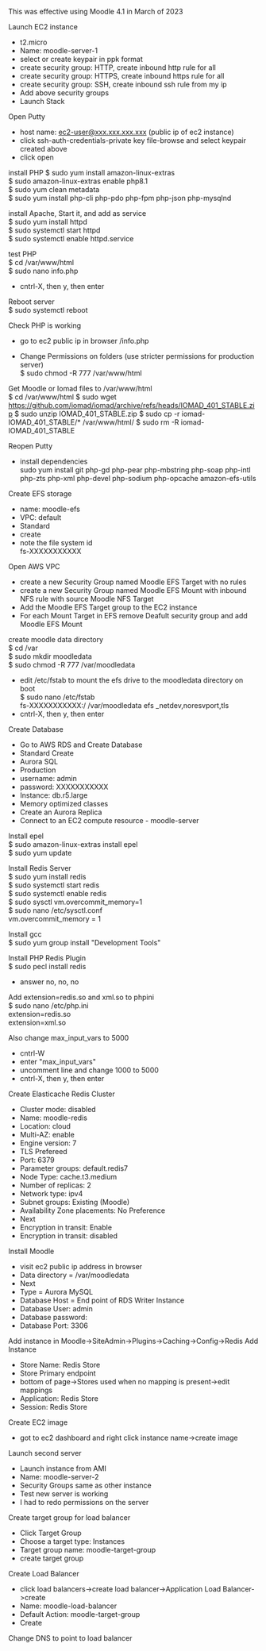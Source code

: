 This was effective using Moodle 4.1 in March of 2023
  
Launch EC2 instance
- t2.micro
- Name: moodle-server-1
- select or create keypair in ppk format
- create security group: HTTP, create inbound http rule for all
- create security group: HTTPS, create inbound https rule for all
- create security group: SSH, create inbound ssh rule from my ip
- Add above security groups
- Launch Stack

Open Putty
- host name: ec2-user@xxx.xxx.xxx.xxx (public ip of ec2 instance)
- click ssh-auth-credentials-private key file-browse and select keypair created above
- click open

install PHP 
$ sudo yum install amazon-linux-extras  
$ sudo amazon-linux-extras enable php8.1   
$ sudo yum clean metadata  
$ sudo yum install php-cli php-pdo php-fpm php-json php-mysqlnd  
  
install Apache, Start it, and add as service  
$ sudo yum install httpd  
$ sudo systemctl start httpd  
$ sudo systemctl enable httpd.service  
  
test PHP  
$ cd /var/www/html  
$ sudo nano info.php  
<?php  
phpinfo();  
?>  
- cntrl-X, then y, then enter  
  
Reboot server  
$ sudo systemctl reboot  
  
Check PHP is working  
- go to ec2 public ip in browser /info.php  
  
- Change Permissions on folders (use stricter permissions for production server)  
$ sudo chmod -R 777 /var/www/html  
 
  
Get Moodle or Iomad files to /var/www/html  
$ cd /var/www/html
$ sudo wget https://github.com/iomad/iomad/archive/refs/heads/IOMAD_401_STABLE.zip
$ sudo unzip IOMAD_401_STABLE.zip
$ sudo cp -r iomad-IOMAD_401_STABLE/* /var/www/html/
$ sudo rm -R iomad-IOMAD_401_STABLE

Reopen Putty  
- install dependencies  
sudo yum install git  php-gd php-pear php-mbstring php-soap php-intl php-zts php-xml php-devel php-sodium php-opcache amazon-efs-utils
 
  
Create EFS storage  
- name: moodle-efs  
- VPC: default  
- Standard  
- create  
- note the file system id   
    fs-XXXXXXXXXXX  
  
Open AWS VPC  
- create a new Security Group named Moodle EFS Target with no rules  
- create a new Security Group named Moodle EFS Mount with inbound NFS rule with source Moodle NFS Target  
- Add the Moodle EFS Target group to the EC2 instance  
- For each Mount Target in EFS remove Deafult security group and add Moodle EFS Mount  
  
 
  
create moodle data directory  
$ cd /var  
$ sudo mkdir moodledata  
$ sudo chmod -R 777 /var/moodledata 
  
- edit /etc/fstab to mount the efs drive to the moodledata directory on boot  
$ sudo nano /etc/fstab  
fs-XXXXXXXXXXX:/ /var/moodledata efs _netdev,noresvport,tls  
- cntrl-X, then y, then enter  
  
Create Database  
- Go to AWS RDS and Create Database  
- Standard Create  
- Aurora SQL  
- Production  
- username: admin  
- password: XXXXXXXXXXX 
- Instance: db.r5.large  
- Memory optimized classes 
- Create an Aurora Replica  
- Connect to an EC2 compute resource - moodle-server  
  
Install epel  
$ sudo amazon-linux-extras install epel  
$ sudo yum update  
  
Install Redis Server  
$ sudo yum install redis  
$ sudo systemctl start redis  
$ sudo systemctl enable redis  
$ sudo sysctl vm.overcommit_memory=1  
$ sudo nano /etc/sysctl.conf  
vm.overcommit_memory = 1  
  
Install gcc  
$ sudo yum group install "Development Tools"  
  
Install PHP Redis Plugin  
$ sudo pecl install redis  
- answer no, no, no  
  
Add extension=redis.so and xml.so to phpini  
$ sudo nano /etc/php.ini  
extension=redis.so  
extension=xml.so  
  
Also change max_input_vars to 5000  
- cntrl-W  
- enter "max_input_vars"  
- uncomment line and change 1000 to 5000  
- cntrl-X, then y, then enter  
  
Create Elasticache Redis Cluster  
- Cluster mode: disabled  
- Name: moodle-redis  
- Location: cloud  
- Multi-AZ: enable  
- Engine version: 7  
- TLS Prefereed  
- Port: 6379  
- Parameter groups: default.redis7  
- Node Type: cache.t3.medium  
- Number of replicas: 2  
- Network type: ipv4  
- Subnet groups: Existing (Moodle)  
- Availability Zone placements: No Preference  
- Next  
- Encryption in transit: Enable  
- Encryption in transit: disabled   
  
Install Moodle  
- visit ec2 public ip address in browser  
- Data directory = /var/moodledata  
- Next  
- Type = Aurora MySQL  
- Database Host = End point of RDS Writer Instance  
- Database User: admin  
- Database password:  
- Database Port: 3306  
  
Add instance in Moodle->SiteAdmin->Plugins->Caching->Config->Redis Add Instance  
- Store Name: Redis Store  
- Store Primary endpoint  
- bottom of page->Stores used when no mapping is present->edit mappings  
- Application: Redis Store  
- Session: Redis Store  
  
Create EC2 image  
- got to ec2 dashboard and right click instance name->create image  
  
Launch second server  
- Launch instance from AMI  
- Name: moodle-server-2  
- Security Groups same as other instance  
- Test new server is working  
- I had to redo permissions on the server  
  
Create target group for load balancer  
- Click Target Group  
- Choose a target type: Instances  
- Target group name: moodle-target-group  
- create target group  
  
Create Load Balancer  
- click load balancers->create load balancer->Application Load Balancer->create  
- Name: moodle-load-balancer  
- Default Action: moodle-target-group  
- Create  
  
Change DNS to point to load balancer  



















